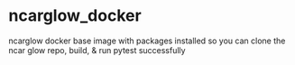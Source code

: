 # ncarglow_docker
ncarglow docker base image with packages installed so you can clone the ncar glow repo, build, &amp; run pytest successfully

